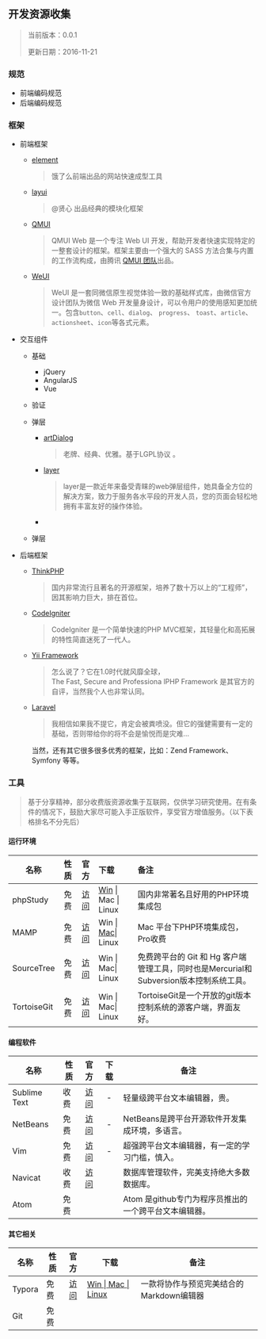 ## 开发资源收集

> 当前版本：0.0.1
>
> 更新日期：2016-11-21

### 规范

- 前端编码规范
- 后端编码规范

### 框架

- 前端框架

  - [element](https://github.com/ElemeFE/element)

    > 饿了么前端出品的网站快速成型工具

  - [layui](https://github.com/sentsin/layui/)

    > @贤心 出品经典的模块化框架

  - [QMUI](https://github.com/QMUI/QMUI_Web)

    > QMUI Web 是一个专注 Web UI 开发，帮助开发者快速实现特定的一整套设计的框架。框架主要由一个强大的 SASS 方法合集与内置的工作流构成，由腾讯 [QMUI 团队](https://github.com/QMUI)出品。

  - [WeUI](https://github.com/weui/weui)

    > WeUI 是一套同微信原生视觉体验一致的基础样式库，由微信官方设计团队为微信 Web 开发量身设计，可以令用户的使用感知更加统一。包含`button`、`cell`、`dialog`、 `progress`、 `toast`、`article`、`actionsheet`、`icon`等各式元素。

- 交互组件

  - 基础

    - jQuery
    - AngularJS
    - Vue

  - 验证

  - 弹层

    - [artDialog](https://github.com/aui/artDialog)

      > 老牌、经典、优雅。基于LGPL协议 。


    - [layer](https://github.com/sentsin/layer)

      > layer是一款近年来备受青睐的web弹层组件，她具备全方位的解决方案，致力于服务各水平段的开发人员，您的页面会轻松地拥有丰富友好的操作体验。

    - ​

  - 弹层

- 后端框架

  - [ThinkPHP](http://www.thinkphp.cn/)

    > 国内非常流行且著名的开源框架，培养了数十万以上的“工程师”，因其影响力巨大，排在首位。

  - [CodeIgniter](http://www.codeigniter.com/)

    > CodeIgniter 是一个简单快速的PHP MVC框架，其轻量化和高拓展的特性简直迷死了一代人。

  - [Yii Framework](http://www.yiiframework.com/)

    > 怎么说了？它在1.0时代就风靡全球，The Fast, Secure and Professiona lPHP Framework 是其官方的自评，当然我个人也非常认同。

  - [Laravel](https://laravel.com/)

    > 我相信如果我不提它，肯定会被粪喷没。但它的强健需要有一定的基础，否则带给你的将不会是愉悦而是灾难...

    当然，还有其它很多很多优秀的框架，比如：Zend Framework、Symfony 等等。

### 工具

> 基于分享精神，部分收费版资源收集于互联网，仅供学习研究使用。在有条件的情况下，鼓励大家尽可能入手正版软件，享受官方增值服务。（以下表格排名不分先后）

#### 运行环境

| 名称          |  性质  |                  官方                  | 下载                                       | 备注                                       |
| ----------- | :--: | :----------------------------------: | :--------------------------------------- | :--------------------------------------- |
| phpStudy    |  免费  |    [访问](http://www.phpstudy.net/)    | [Win](http://www.phpstudy.net/a.php/211.html) \| Mac \| Linux | 国内非常著名且好用的PHP环境集成包                       |
| MAMP        |  免费  |   [访问](https://www.mamp.info/en/)    | Win \| [Mac](https://www.mamp.info)\| Linux | Mac 平台下PHP环境集成包，Pro收费                    |
| SourceTree  |  免费  | [访问](https://www.sourcetreeapp.com/) | Win \| Mac\| Linux                       | 免费跨平台的 Git 和 Hg 客户端管理工具，同时也是Mercurial和Subversion版本控制系统工具。 |
| TortoiseGit |  免费  |    [访问](https://tortoisegit.org/)    | Win \| Mac\| Linux                       | TortoiseGit是一个开放的git版本控制系统的源客户端，界面友好。    |

#### 编程软件

| 名称           | 性质   |                官方                 |  下载  | 备注                               |
| ------------ | ---- | :-------------------------------: | :--: | -------------------------------- |
| Sublime Text | 收费   | [访问](http://www.sublimetext.com/) |  -   | 轻量级跨平台文本编辑器，贵。                   |
| NetBeans     | 免费   |    [访问](https://netbeans.org/)    |  -   | NetBeans是跨平台开源软件开发集成环境，多语言。      |
| Vim          | 免费   |     [访问](http://www.vim.org/)     |  -   | 超强跨平台文本编辑器，有一定的学习门槛，慎入。          |
| Navicat      | 收费   |   [访问](https://www.navicat.com)   |      | 数据库管理软件，完美支持绝大多数数据库。             |
| Atom         | 免费   |                                   |      | Atom 是github专门为程序员推出的一个跨平台文本编辑器。 |

#### 其它相关

| 名称     | 性质   |             官方              | 下载                                       | 备注                       |
| ------ | ---- | :-------------------------: | ---------------------------------------- | ------------------------ |
| Typora | 免费   | [访问](http://www.typora.io/) | [Win \| Mac \| Linux](http://www.typora.io/) | 一款将协作与预览完美结合的Markdown编辑器 |
| Git    | 免费   |                             |                                          |                          |

